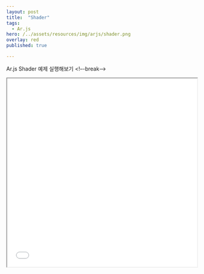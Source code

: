 ```yaml
---
layout: post
title:  "Shader"
tags:
  - Ar.js
hero: /../assets/resources/img/arjs/shader.png
overlay: red
published: true

---
```

Ar.js Shader 예제 실행해보기
<!–-break-–>
                                                                         
<iframe width="100%" height="500px;" src="/../assets/resources/html/arjs/shader.html"></iframe>
